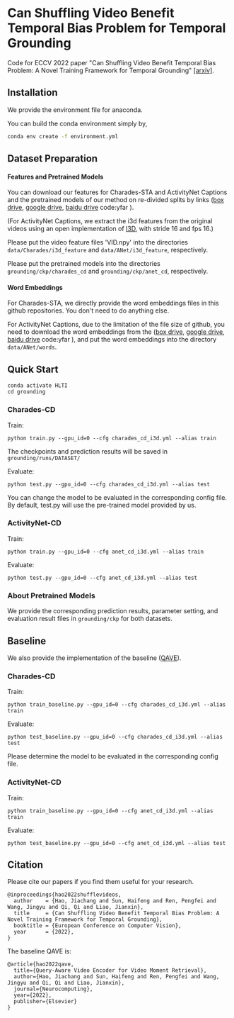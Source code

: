 # Can Shuffling Video Benefit Temporal Bias Problem for Temporal Grounding

Code for ECCV 2022 paper "Can Shuffling Video Benefit Temporal Bias Problem: A Novel Training Framework for Temporal Grounding" [[arxiv]](https://arxiv.org/abs/2207.14698).


## Installation
We provide the environment file for anaconda.

You can build the conda environment simply by,
```bash
conda env create -f environment.yml
```

## Dataset Preparation
#### Features and Pretrained Models
You can download our features for Charades-STA and ActivityNet Captions and the pretrained models of our method 
on re-divided splits by links ([box drive](https://app.box.com/s/nruly3nocdzid9atm78n12i7jbvu8bh4), [google drive](https://drive.google.com/drive/folders/1178Eq26RHdqAgpvEnlWDRZjjgGJSgg-x?usp=share_link), [baidu drive](https://pan.baidu.com/s/1Pyh59bn59nqQl_IHEXuCgg) code:yfar ).

(For ActivityNet Captions, we extract the i3d features from the original videos 
using an open implementation of [I3D](https://github.com/piergiaj/pytorch-i3d), with stride 16 and fps 16.)

Please put the video feature files 'VID.npy' into the directories
`data/Charades/i3d_feature` and `data/ANet/i3d_feature`, respectively.

Please put the pretrained models into the directories `grounding/ckp/charades_cd` and `grounding/ckp/anet_cd`, respectively.
#### Word Embeddings
For Charades-STA, we directly provide the word embeddings files in this github repositories. You don't need to do anything else.

For ActivityNet Captions, due to the limitation of the file size of github,
you need to download the word embeddings from the ([box drive](https://app.box.com/s/nruly3nocdzid9atm78n12i7jbvu8bh4), [google drive](https://drive.google.com/drive/folders/1178Eq26RHdqAgpvEnlWDRZjjgGJSgg-x?usp=share_link), [baidu drive](https://pan.baidu.com/s/1Pyh59bn59nqQl_IHEXuCgg) code:yfar ), 
and put the word embeddings into the directory `data/ANet/words`.


## Quick Start
```
conda activate HLTI
cd grounding
```


### Charades-CD

Train:
```
python train.py --gpu_id=0 --cfg charades_cd_i3d.yml --alias train
```
The checkpoints and prediction results will be saved in `grounding/runs/DATASET/`

Evaluate:
```
python test.py --gpu_id=0 --cfg charades_cd_i3d.yml --alias test
```

You can change the model to be evaluated in the corresponding config file. By default, test.py will use the pre-trained model provided by us.

### ActivityNet-CD

Train:
```
python train.py --gpu_id=0 --cfg anet_cd_i3d.yml --alias train
```
Evaluate:
```
python test.py --gpu_id=0 --cfg anet_cd_i3d.yml --alias test
```

### About Pretrained Models

We provide the corresponding prediction results, parameter setting, and evaluation result files
in `grounding/ckp` for both datasets.

## Baseline

We also provide the implementation of the baseline ([QAVE](https://dl.acm.org/doi/abs/10.1016/j.neucom.2022.01.085)).

### Charades-CD

Train:
```
python train_baseline.py --gpu_id=0 --cfg charades_cd_i3d.yml --alias train
```
Evaluate:
```
python test_baseline.py --gpu_id=0 --cfg charades_cd_i3d.yml --alias test
```

Please determine the model to be evaluated in the corresponding config file.

### ActivityNet-CD

Train:
```
python train_baseline.py --gpu_id=0 --cfg anet_cd_i3d.yml --alias train
```
Evaluate:
```
python test_baseline.py --gpu_id=0 --cfg anet_cd_i3d.yml --alias test
```

## Citation
Please cite our papers if you find them useful for your research.
```
@inproceedings{hao2022shufflevideos,
  author    = {Hao, Jiachang and Sun, Haifeng and Ren, Pengfei and Wang, Jingyu and Qi, Qi and Liao, Jianxin},
  title     = {Can Shuffling Video Benefit Temporal Bias Problem: A Novel Training Framework for Temporal Grounding},
  booktitle = {European Conference on Computer Vision},
  year      = {2022},
}
```
The baseline QAVE is: 
```
@article{hao2022qave,
  title={Query-Aware Video Encoder for Video Moment Retrieval},
  author={Hao, Jiachang and Sun, Haifeng and Ren, Pengfei and Wang, Jingyu and Qi, Qi and Liao, Jianxin},
  journal={Neurocomputing},
  year={2022},
  publisher={Elsevier}
}
```
